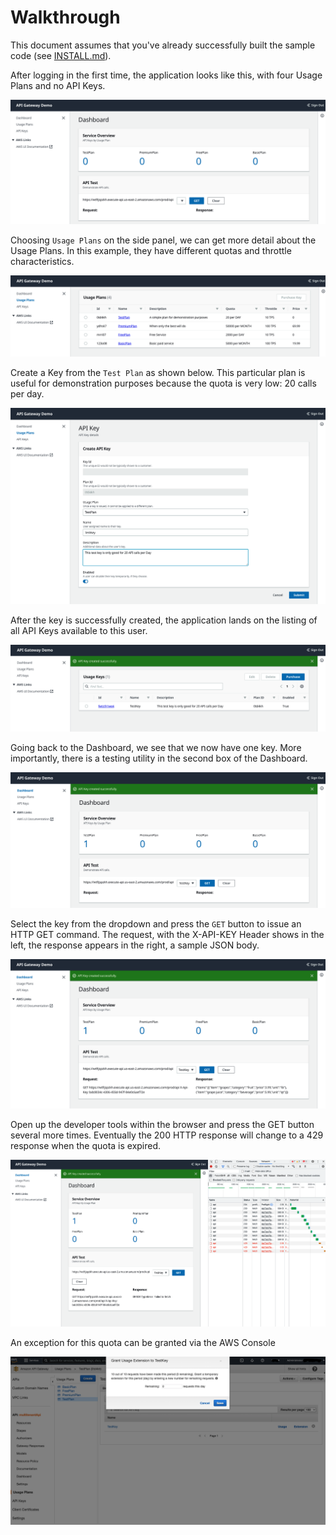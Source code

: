 # Walkthrough

This document assumes that you've already successfully built the sample code (see [INSTALL.md](INSTALL.md)). 


After logging in the first time, the application looks like this, with four Usage Plans and no API Keys.

![Dashboard with 4 Usage Plans and no Keys](assets/images/walkthru-dash.png)

Choosing `Usage Plans` on the side panel, we can get more detail about the Usage Plans. In this example, they have different quotas and throttle characteristics. 

![List of Usage Plans](assets/images/walkthru-plans.png)

Create a Key from the `Test Plan` as shown below. This particular plan is useful for demonstration purposes because the quota is very low: 20 calls per day.

![API Key Creation Form](assets/images/walktrhu-newKey.png)

After the key is successfully created, the application lands on the listing of all API Keys available to this user.


![List of API Keys after successful creation](assets/images/walkthru-keySuccess.png)

Going back to the Dashboard, we see that we now have one key.  More importantly, there is a testing utility in the second box of the Dashboard.

![Dashboard after API Key created](assets/images/walkthru-dash2.png)

Select the key from the dropdown and press the `GET` button to issue an HTTP GET command.  The request, with the X-API-KEY Header shows in the left, the response appears in the right, a sample JSON body.

![Dashboard after REST API invoked using API Key](assets/images/walkthru-testPass.png)

Open up the developer tools within the browser and press the GET button several more times. Eventually the 200 HTTP response will change to a 429 response when the quota is expired.

![Using browser developer tools to see when REST API is throttled for exceeding quota](assets/images/walkthru-testLimit.png)

An exception for this quota can be granted via the AWS Console

![AWS Console when granting Usage Extension](assets/images/walkthru-extension.png)